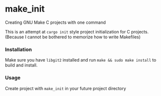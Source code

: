 # make_init
Creating GNU Make C projects with one command

This is an attempt at ``cargo init`` style project initialization for C projects.
(Because I cannot be bothered to memorize how to write Makefiles)

### Installation
Make sure you have ``libgit2`` installed and run ``make && sudo make install`` to build and install.

### Usage
Create project with ``make_init`` in your future project directory 
